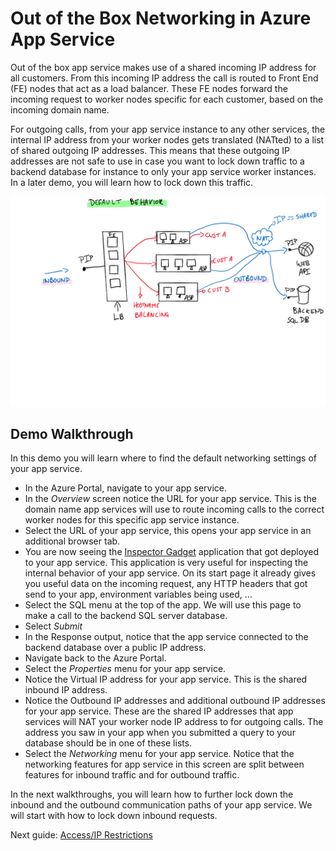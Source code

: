 # Out of the Box Networking in Azure App Service

Out of the box app service makes use of a shared incoming IP address for all customers. From this incoming IP address the call is routed to Front End (FE) nodes that act as a load balancer. These FE nodes forward the incoming request to worker nodes specific for each customer, based on the incoming domain name.

For outgoing calls, from your app service instance to any other services, the internal IP address from your worker nodes gets translated (NATted) to a list of shared outgoing IP addresses. This means that these outgoing IP addresses are not safe to use in case you want to lock down traffic to a backend database for instance to only your app service worker instances. In a later demo, you will learn how to lock down this traffic.

![out of the box networking in app service](../media/default%20behavior.svg)

## Demo Walkthrough

In this demo you will learn where to find the default networking settings of your app service.

- In the Azure Portal, navigate to your app service.
- In the _Overview_ screen notice the URL for your app service. This is the domain name app services will use to route incoming calls to the correct worker nodes for this specific app service instance.
- Select the URL of your app service, this opens your app service in an additional browser tab.
- You are now seeing the [Inspector Gadget](https://github.com/jelledruyts/inspectorgadget) application that got deployed to your app service. This application is very useful for inspecting the internal behavior of your app service. On its start page it already gives you useful data on the incoming request, any HTTP headers that got send to your app, environment variables being used, ...
- Select the SQL menu at the top of the app. We will use this page to make a call to the backend SQL server database.
- Select _Submit_
- In the Response output, notice that the app service connected to the backend database over a public IP address.  
- Navigate back to the Azure Portal.
- Select the _Properties_ menu for your app service.
- Notice the Virtual IP address for your app service. This is the shared inbound IP address.
- Notice the Outbound IP addresses and additional outbound IP addresses for your app service. These are the shared IP addresses that app services will NAT your worker node IP address to for outgoing calls. The address you saw in your app when you submitted a query to your database should be in one of these lists.
- Select the _Networking_ menu for your app service. Notice that the networking features for app service in this screen are split between features for inbound traffic and for outbound traffic.

In the next walkthroughs, you will learn how to further lock down the inbound and the outbound communication paths of your app service. We will start with how to lock down inbound requests.

Next guide: [Access/IP Restrictions](02_IPrestrictions.md)
